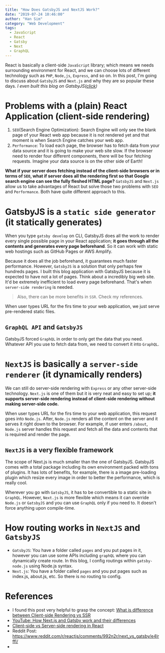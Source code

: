 ```yaml
---
title: "How Does GatsbyJS and NextJS Work?"
date: "2019-07-24 10:46:00"
author: "Han Sim"
category: "Web Development"
tags:
  - JavaScript
  - React
  - Gatsby
  - Next
  - GraphQL
---
```


React is basically a client-side `JavaScript` library; which means we needs surrounding environment for React, and we can choose lots of different technology such as `PHP`, `Node,js`, `Express`, and so on. In this post, I'm going to discuss about `GatsbyJS` and `Next.js` and why they are so popular these days. _I even built this blog on GatsbyJS([click](https://blog.hansim.dev/markdown-blog-with-gatsbygraphql))_

# Problems with a (plain) React Application (client-side rendering)

1. `SEO`(Search Engine Optimization): Search Engine will only see the blank page of your React web app because it is not rendered yet and that moment is when Search Engine catches your web app.
2. `Performance`: To load each page, the browser has to fetch data from your data source and it is going to make your web site slow. If the browser need to render four different components, there will be four fetching requests. Imagine your data source is on the other side of Earth!

**What if your server does fetching instead of the client-side browsers or in terms of `SEO`, what if server does all the rendering first so that Google search engine can see the fully fleshed HTML page?** `GatsbyJS` and `Next.js` allow us to take advantages of React but solve those two problems with `SEO` and `Performance`. Both have quite different approach to this.

# GatsbyJS is a `static side generator` (it statically generates)

When you type `gatsby develop` on CLI, GatsbyJS does all the work to render every single possible page in your React application; **it goes through all the contents and generates every page beforehand**. So it can work with static web hostings such as GitHub Pages or AWS Amplify.

Because it does all the job beforehand, it guarantees much faster performance. However, `GatsbyJS` is a solution that only perhaps few hundreds pages. I built this blog application with GatsbyJS because it is expected to have not a lot of pages. Think about a incredibly big web site. It'd be extremely inefficient to load every page beforehand. That's when `server-side rendering` is needed.

> Also, there can be more benefits in `SSR`. Check my references.

When user types URL for the firs time to your web application, we just serve pre-rendered static files.

## `GraphQL API` and `GatsbyJS`

GatsbyJS forced `GraphQL` in order to only get the data that you need. Whatever API you use to fetch data from, we need to convert it into `GraphQL`.

# `NextJS` is basically a `server-side renderer` (it dynamically renders)

We can still do server-side rendering with `Express` or any other server-side technology. `Next.js` is one of them but it is very neat and easy to set up; **it supports server-side rendering instead of client-side rendering without making server-side code.**

When user types URL for the firs time to your web application, this request goes into `Node.js`. After, `Node.js` renders all the content on the server and it serves it right down to the browser. For example, if user enters `/about`, `Node.js` server handles this request and fetch all the data and contents that is required and render the page.

## `NextJS` is a very flexible framework

The scope of Next.js is much smaller than the one of GatsbyJS. GatsbyJS comes with a total package including its own environment packed with tons of plugins. It has lots of benefits, for example, there is a image pre-loading plugin which resize every image in order to better the performance, which is really cool.

Wherever you go with `GatsbyJS`, it has to be convertible to a static site in `GraphQL`. However, `Next.js` is more flexible which means it can override `Node.js` or `GatsbyJS` and you can use `GraphQL` only if you need to. It doesn't force anything upon compile-time.

# How routing works in `NextJS` and `GatsbyJS`

- `GatsbyJS`: You have a folder called `pages` and you put pages in it, however you can use some APIs including `graphQL` where you can dynamically create route. In this blog, I config routings within `gatsby-node.js` using Node.js syntax.
- `Next.js`: You have a folder called `pages` and you put pages such as index.js, about.js, etc. So there is no routing to config.

# References

- I found this post very helpful to grasp the concept: [What is difference between Client-side Rendering vs SSR](https://medium.com/@swazza85/ssr-with-react-9cb197cfe380)
- [YouTube: How Next.js and Gatsby work and their differences](https://www.youtube.com/watch?v=xC4Yq_mXvPM)
- [Client-side vs Server-side rendering in React](https://stackoverflow.com/questions/27290354/reactjs-server-side-rendering-vs-client-side-rendering)
- Reddit Post: https://www.reddit.com/r/reactjs/comments/992n2r/next_vs_gatsby/e4lrffl/
-

